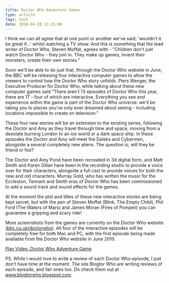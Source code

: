 ```yaml
---
title: Doctor Who Adventure Games
type: article
tags: tech
date: 2010-04-20 13:25:00
---
```


I think we can all agree that at one point or another we've said; 'wouldn't it be great if…' whilst watching a TV show. And this is something that the lead writer of Doctor Who, Steven Moffat, agrees with - "Children don't just watch Doctor Who - they join in. They make up games, invent their monsters, create their own stories."

Soon we'll be able to do just that, through the Doctor Who website in June, the BBC will be releasing four interactive computer games to allow the viewers to control how the Doctor Who story unfolds. Piers Wenger, the Executive Producer for Doctor Who, while talking about these new computer games said "There aren't 13 episodes of Doctor Who this year, there are 17 - four of which are interactive. Everything you see and experience within the game is part of the Doctor Who universe: we'll be taking you to places you've only ever dreamed about seeing - including locations impossible to create on television."

These four new stories will be an extension to the existing series, following the Doctor and Amy as they travel through time and space, moving from a desolate burning London to an ice world or a dark space ship. In these episodes the Doctor and Amy will meet the Daleks and Cybermen, alongside a several completely new aliens. The question is; will they be friend or foe?

The Doctor and Amy Pond have been recreated in 3d digital form, and Matt Smith and Karen Gillan have been in the recording studio to provide a voice over for their characters, alongside a full cast to provide voices for both the new and old characters. Murray Gold, who has written the music for the Eccleston, Tennant and Smith eras of Doctor Who has been commissioned to add a sound track and sound effects for the games.

At the moment the plot and titles of these new interactive stories are being kept secret, but with the pen of Steven Moffat (Blink, The Empty Child), Phil Ford (The Waters of Mars) and James Moran (Fires of Pompeii) you can guarantee a gripping and scary ride!

More screenshots from the games are currently on the Doctor Who website (<a href="https://www.bbc.co.uk/doctorwho">bbc.co.uk/doctorwho</a>). All four of the interactive episodes will be completely free for both Mac and PC, with the first episode being made available from the Doctor Who website in June 2010.

<lite-youtube videoid="_SKVRuyozV4">
  <a href="https://youtube.com/watch?v=_SKVRuyozV4" class="lty-playbtn" title="Play Video">
    <span class="lyt-visually-hidden">Play Video: Doctor Who Adventure Game</span>
  </a>
</lite-youtube>

PS. While I would love to write a review of each Doctor Who episode, I just don't have time at the moment. The site Blogtor Who are writing reviews of each episode, and fair ones too. Do check them out at <a href="http://blogtorwho.blogspot.com/2010/04/review-victory-of-daleks.html">www.blogtorwho.blogspot.com</a>.
